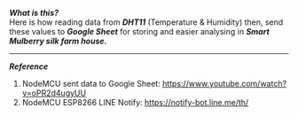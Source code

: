 ***What is this?***<br>
Here is how reading data from ***DHT11*** (Temperature & Humidity) then, send these values to ***Google Sheet*** for storing and easier analysing in ***Smart Mulberry silk farm house.***


<hr>

***Reference***
1. NodeMCU sent data to Google Sheet: https://www.youtube.com/watch?v=oPR2d4ugyUU
2. NodeMCU ESP8266 LINE Notify: https://notify-bot.line.me/th/
